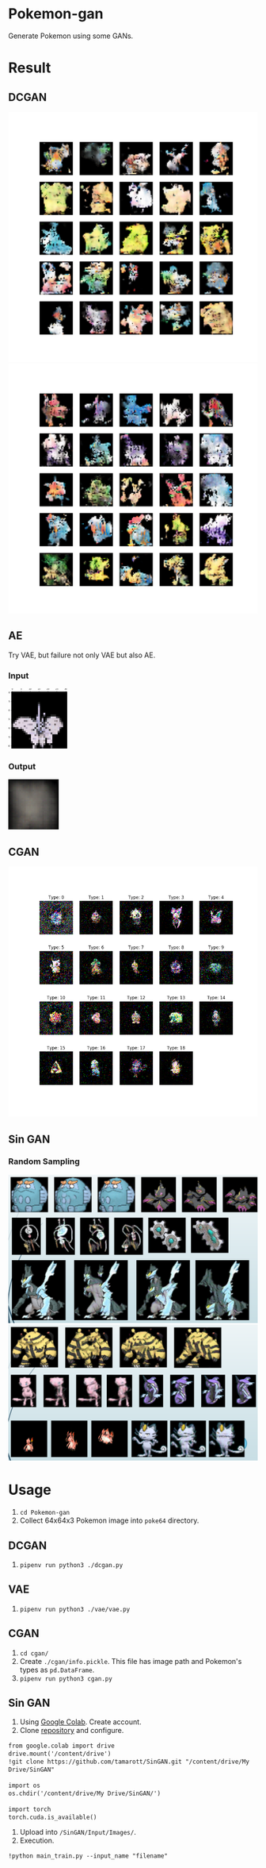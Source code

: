 # Pokemon-gan
Generate Pokemon using some GANs.

# Result
## DCGAN
![dcgan1](./result/dcgan/0000015003.png)
![dcgan2](./result/dcgan/0000014970.png)

## AE
Try VAE, but failure not only VAE but also AE.
### Input
![vae_input](./result/vae/vae_input.png)

### Output
![vae_output](./result/vae/vae_output.png)

## CGAN
![cgan](./result/cgan/15100.png)

## Sin GAN
### Random Sampling
![random_sampling](./result/singan/random-sampling.png)
![random_sampling2](./result/singan/random-sampling2.png)

# Usage
1. `cd Pokemon-gan`
1. Collect 64x64x3 Pokemon image into `poke64` directory.

## DCGAN
1. `pipenv run python3 ./dcgan.py`

## VAE
1. `pipenv run python3 ./vae/vae.py`

## CGAN
1. `cd cgan/`
1. Create `./cgan/info.pickle`. This file has image path and Pokemon's types as `pd.DataFrame`.
1. `pipenv run python3 cgan.py`

## Sin GAN
1. Using [Google Colab](https://colab.research.google.com/). Create account.
1. Clone [repository](https://github.com/tamarott/SinGAN) and configure.
```ipynb
from google.colab import drive
drive.mount('/content/drive')
!git clone https://github.com/tamarott/SinGAN.git "/content/drive/My Drive/SinGAN"

import os
os.chdir('/content/drive/My Drive/SinGAN/')

import torch
torch.cuda.is_available()
```
1. Upload into `/SinGAN/Input/Images/`.
1. Execution.
```ipynb
!python main_train.py --input_name "filename"
```
